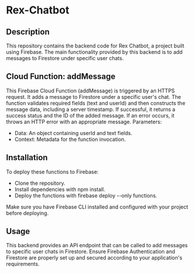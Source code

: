 # Rex-Chatbot

## Description

This repository contains the backend code for Rex Chatbot, a project built using Firebase. 
The main functionality provided by this backend is to add messages to Firestore under specific user chats.

## Cloud Function: addMessage

This Firebase Cloud Function (addMessage) is triggered by an HTTPS request. It adds a message to Firestore under a specific user's chat. The function validates required fields (text and userId) and then constructs the message data, including a server timestamp. If successful, it returns a success status and the ID of the added message. If an error occurs, it throws an HTTP error with an appropriate message.
Parameters:

- Data: An object containing userId and text fields.
- Context: Metadata for the function invocation.

## Installation

To deploy these functions to Firebase:

- Clone the repository.
- Install dependencies with npm install.
- Deploy the functions with firebase deploy --only functions.

Make sure you have Firebase CLI installed and configured with your project before deploying.

## Usage

This backend provides an API endpoint that can be called to add messages to specific user chats in Firestore. Ensure Firebase Authentication and Firestore are properly set up and secured according to your application's requirements.
